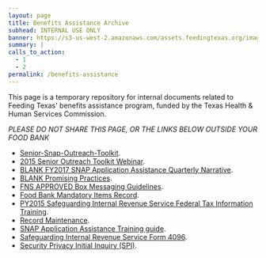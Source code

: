 ```yaml
---
layout: page
title: Benefits Assistance Archive
subhead: INTERNAL USE ONLY
banner: https://s3-us-west-2.amazonaws.com/assets.feedingtexas.org/images/banners/banner-02.jpg
summary: |
calls_to_action:
  - 1
  - 2
permalink: /benefits-assistance
---
```

This page is a temporary repository for internal documents related to Feeding Texas' benefits assistance program, funded by the Texas Health & Human Services Commission.

*PLEASE DO NOT SHARE THIS PAGE, OR THE LINKS BELOW OUTSIDE YOUR FOOD BANK*

* [Senior-Snap-Outreach-Toolkit](https://s3-us-west-2.amazonaws.com/assets.feedingtexas.org/internal/Benefits-Assistance/Senior-Snap-Outreach-Toolkit.pdf).    
* [2015 Senior Outreach Toolkit Webinar](https://s3-us-west-2.amazonaws.com/assets.feedingtexas.org/internal/Benefits-Assistance/2015+Senior+Outreach+Toolkit_Webinar.pdf).    
* [BLANK FY2017 SNAP Application Assistance Quarterly Narrative](https://s3-us-west-2.amazonaws.com/assets.feedingtexas.org/internal/Benefits-Assistance/BLANK+FY2017_SNAP-Application+Assistance+Qrtly+Narrative.docx).    
* [BLANK Promising Practices](https://s3-us-west-2.amazonaws.com/assets.feedingtexas.org/internal/Benefits-Assistance/BLANK+Promising+Practices.docx).    
* [FNS APPROVED Box Messaging Guidelines](https://s3-us-west-2.amazonaws.com/assets.feedingtexas.org/internal/Benefits-Assistance/FNS+APPROVED+Box+Messaging+Guidelines.pdf).    
* [Food Bank Mandatory Items Record](https://s3-us-west-2.amazonaws.com/assets.feedingtexas.org/internal/Benefits-Assistance/Food+Bank+Mandatory+Items+Record.xlsx).    
* [PY2015 Safeguarding Internal Revenue Service Federal Tax Information Training](https://s3-us-west-2.amazonaws.com/assets.feedingtexas.org/internal/Benefits-Assistance/PY2015+Safeguarding+Internal+Revenue+Service+Federal+Tax+Information+Training+(REVISION+11-10-14).pptx).    
* [Record Maintenance](https://s3-us-west-2.amazonaws.com/assets.feedingtexas.org/internal/Benefits-Assistance/Record+Maintenance.pdf).    
* [SNAP Application Assistance Training guide](https://s3-us-west-2.amazonaws.com/assets.feedingtexas.org/internal/Benefits-Assistance/SNAP+Application+Assistance+Training+guide.docx).    
* [Safeguarding Internal Revenue Service Form 4096](https://s3-us-west-2.amazonaws.com/assets.feedingtexas.org/internal/Benefits-Assistance/Safeguarding+Internal+Revenue+Service+Form+4096%5B1%5D.pdf).    
* [Security Privacy Initial Inquiry (SPI)](https://s3-us-west-2.amazonaws.com/assets.feedingtexas.org/internal/Benefits-Assistance/Security+Privacy+Initial+Inquiry+(SPI).pdf).    
